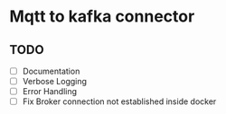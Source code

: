 # Mqtt to kafka connector

## TODO

- [ ] Documentation
- [ ] Verbose Logging
- [ ] Error Handling
- [ ] Fix Broker connection not established inside docker